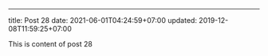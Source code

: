 ---
title: Post 28
date: 2021-06-01T04:24:59+07:00
updated: 2019-12-08T11:59:25+07:00

This is content of post 28